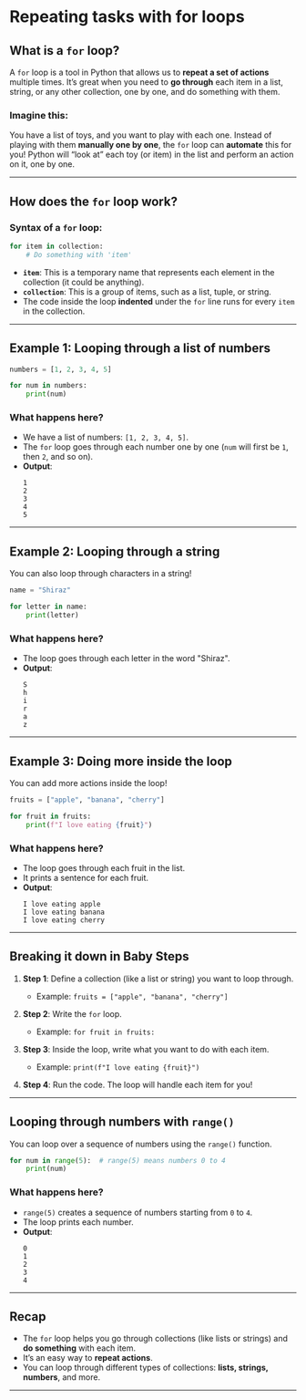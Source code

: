 
# Repeating tasks with for loops

## What is a `for` loop?

A `for` loop is a tool in Python that allows us to **repeat a set of actions** multiple times. It’s great when you need to **go through** each item in a list, string, or any other collection, one by one, and do something with them.

### Imagine this:

You have a list of toys, and you want to play with each one. Instead of playing with them **manually one by one**, the `for` loop can **automate** this for you! Python will “look at” each toy (or item) in the list and perform an action on it, one by one.

---

## How does the `for` loop work?

### Syntax of a `for` loop:

```python
for item in collection:
    # Do something with 'item'
```

- **`item`**: This is a temporary name that represents each element in the collection (it could be anything).
- **`collection`**: This is a group of items, such as a list, tuple, or string.
- The code inside the loop **indented** under the `for` line runs for every `item` in the collection.

---

## Example 1: Looping through a list of numbers

```python
numbers = [1, 2, 3, 4, 5]

for num in numbers:
    print(num)
```

### What happens here?
- We have a list of numbers: `[1, 2, 3, 4, 5]`.
- The `for` loop goes through each number one by one (`num` will first be `1`, then `2`, and so on).
- **Output**:
  ```
  1
  2
  3
  4
  5
  ```

---

## Example 2: Looping through a string

You can also loop through characters in a string!

```python
name = "Shiraz"

for letter in name:
    print(letter)
```

### What happens here?
- The loop goes through each letter in the word "Shiraz".
- **Output**:
  ```
  S
  h
  i
  r
  a
  z
  ```

---

## Example 3: Doing more inside the loop

You can add more actions inside the loop!

```python
fruits = ["apple", "banana", "cherry"]

for fruit in fruits:
    print(f"I love eating {fruit}")
```

### What happens here?
- The loop goes through each fruit in the list.
- It prints a sentence for each fruit.
- **Output**:
  ```
  I love eating apple
  I love eating banana
  I love eating cherry
  ```

---

## Breaking it down in Baby Steps

1. **Step 1**: Define a collection (like a list or string) you want to loop through.
   - Example: `fruits = ["apple", "banana", "cherry"]`

2. **Step 2**: Write the `for` loop.
   - Example: `for fruit in fruits:`

3. **Step 3**: Inside the loop, write what you want to do with each item.
   - Example: `print(f"I love eating {fruit}")`

4. **Step 4**: Run the code. The loop will handle each item for you!

---

## Looping through numbers with `range()`

You can loop over a sequence of numbers using the `range()` function.

```python
for num in range(5):  # range(5) means numbers 0 to 4
    print(num)
```

### What happens here?
- `range(5)` creates a sequence of numbers starting from `0` to `4`.
- The loop prints each number.
- **Output**:
  ```
  0
  1
  2
  3
  4
  ```

---

## Recap

- The `for` loop helps you go through collections (like lists or strings) and **do something** with each item.
- It’s an easy way to **repeat actions**.
- You can loop through different types of collections: **lists, strings, numbers**, and more.

---


